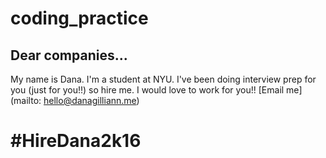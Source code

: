 # coding_practice
## Dear companies...
My name is Dana. I'm a student at NYU. I've been doing interview prep for you (just for you!!) so hire me. I would love to work for you!! [Email me](mailto: hello@danagilliann.me) 

# #HireDana2k16
